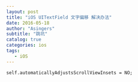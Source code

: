 ```yaml
---
layout: post
title: "iOS UITextField 文字偏移 解决办法"
date: 2016-05-18
author: "Asingers"
subtitle: "跳坑"
catalog: true
categories: ios
tags:
   - iOS
---
```



    self.automaticallyAdjustsScrollViewInsets = NO;
